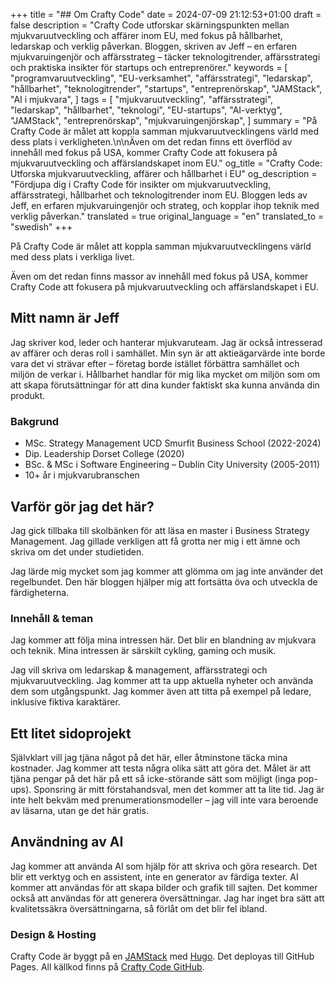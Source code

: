 +++
title = "## Om Crafty Code"
date = 2024-07-09 21:12:53+01:00
draft = false
description = "Crafty Code utforskar skärningspunkten mellan mjukvaruutveckling och affärer inom EU, med fokus på hållbarhet, ledarskap och verklig påverkan. Bloggen, skriven av Jeff – en erfaren mjukvaruingenjör och affärsstrateg – täcker teknologitrender, affärsstrategi och praktiska insikter för startups och entreprenörer."
keywords = [
    "programvaruutveckling",
    "EU-verksamhet",
    "affärsstrategi",
    "ledarskap",
    "hållbarhet",
    "teknologitrender",
    "startups",
    "entreprenörskap",
    "JAMStack",
    "AI i mjukvara",
]
tags = [
    "mjukvaruutveckling",
    "affärsstrategi",
    "ledarskap",
    "hållbarhet",
    "teknologi",
    "EU-startups",
    "AI-verktyg",
    "JAMStack",
    "entreprenörskap",
    "mjukvaruingenjörskap",
]
summary = "På Crafty Code är målet att koppla samman mjukvaruutvecklingens värld med dess plats i verkligheten.\n\nÄven om det redan finns ett överflöd av innehåll med fokus på USA, kommer Crafty Code att fokusera på mjukvaruutveckling och affärslandskapet inom EU."
og_title = "Crafty Code: Utforska mjukvaruutveckling, affärer och hållbarhet i EU"
og_description = "Fördjupa dig i Crafty Code för insikter om mjukvaruutveckling, affärsstrategi, hållbarhet och teknologitrender inom EU. Bloggen leds av Jeff, en erfaren mjukvaruingenjör och strateg, och kopplar ihop teknik med verklig påverkan."
translated = true
original_language = "en"
translated_to = "swedish"
+++

På Crafty Code är målet att koppla samman mjukvaruutvecklingens värld med dess plats i verkliga livet.

Även om det redan finns massor av innehåll med fokus på USA, kommer Crafty Code att fokusera på mjukvaruutveckling och affärslandskapet i EU.

## Mitt namn är Jeff

Jag skriver kod, leder och hanterar mjukvaruteam. Jag är också intresserad av affärer och deras roll i samhället. Min syn är att aktieägarvärde inte borde vara det vi strävar efter – företag borde istället förbättra samhället och miljön de verkar i. Hållbarhet handlar för mig lika mycket om miljön som om att skapa förutsättningar för att dina kunder faktiskt ska kunna använda din produkt.

### Bakgrund

- MSc. Strategy Management UCD Smurfit Business School (2022-2024)
- Dip. Leadership Dorset College (2020)
- BSc. & MSc i Software Engineering – Dublin City University (2005-2011)
- 10+ år i mjukvarubranschen

## Varför gör jag det här?

Jag gick tillbaka till skolbänken för att läsa en master i Business Strategy Management. Jag gillade verkligen att få grotta ner mig i ett ämne och skriva om det under studietiden.

Jag lärde mig mycket som jag kommer att glömma om jag inte använder det regelbundet. Den här bloggen hjälper mig att fortsätta öva och utveckla de färdigheterna.

### Innehåll & teman

Jag kommer att följa mina intressen här. Det blir en blandning av mjukvara och teknik. Mina intressen är särskilt cykling, gaming och musik.

Jag vill skriva om ledarskap & management, affärsstrategi och mjukvaruutveckling. Jag kommer att ta upp aktuella nyheter och använda dem som utgångspunkt. Jag kommer även att titta på exempel på ledare, inklusive fiktiva karaktärer.

## Ett litet sidoprojekt

Självklart vill jag tjäna något på det här, eller åtminstone täcka mina kostnader. Jag kommer att testa några olika sätt att göra det. Målet är att tjäna pengar på det här på ett så icke-störande sätt som möjligt (inga pop-ups). Sponsring är mitt förstahandsval, men det kommer att ta lite tid. Jag är inte helt bekväm med prenumerationsmodeller – jag vill inte vara beroende av läsarna, utan ge det här gratis.

## Användning av AI

Jag kommer att använda AI som hjälp för att skriva och göra research. Det blir ett verktyg och en assistent, inte en generator av färdiga texter. AI kommer att användas för att skapa bilder och grafik till sajten. Det kommer också att användas för att generera översättningar. Jag har inget bra sätt att kvalitetssäkra översättningarna, så förlåt om det blir fel ibland.

### Design & Hosting

Crafty Code är byggt på en [JAMStack](https://jamstack.org/) med [Hugo](https://gohugo.io/). Det deployas till GitHub Pages. All källkod finns på [Crafty Code GitHub](https://github.com/Crafty-Code).